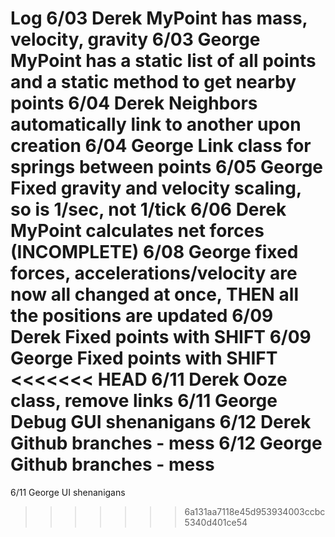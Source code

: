 Log
6/03	Derek	MyPoint has mass, velocity, gravity
6/03	George	MyPoint has a static list of all points and a static method to get nearby points
6/04	Derek	Neighbors automatically link to another upon creation
6/04	George	Link class for springs between points
6/05	George  Fixed gravity and velocity scaling, so is 1/sec, not 1/tick
6/06	Derek	MyPoint calculates net forces (INCOMPLETE)
6/08	George 	fixed forces, accelerations/velocity are now all changed at once, THEN all the positions are updated
6/09	Derek	Fixed points with SHIFT
6/09 	George 	Fixed points with SHIFT
<<<<<<< HEAD
6/11	Derek	Ooze class, remove links
6/11 	George 	Debug GUI shenanigans
6/12	Derek	Github branches - mess
6/12 	George	Github branches - mess
=======
6/11	George	UI shenanigans
>>>>>>> 6a131aa7118e45d953934003ccbc5340d401ce54
